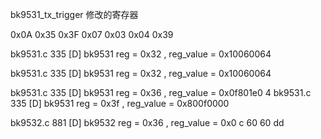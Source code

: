 bk9531_tx_trigger 修改的寄存器

0x0A
0x35
0x3F
0x07
0x03
0x04
0x39


bk9531.c         335 [D] bk9531 reg = 0x32 , reg_value = 0x10060064

bk9531.c         335 [D] bk9531 reg = 0x32 , reg_value = 0x10060064

bk9531.c         335 [D] bk9531 reg = 0x36 , reg_value = 0x0f801e0 4
bk9531.c         335 [D] bk9531 reg = 0x3f , reg_value = 0x800f0000




bk9532.c         881 [D] bk9532 reg = 0x36 , reg_value = 0x0 c 60 60 dd